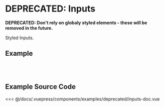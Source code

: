 # DEPRECATED: Inputs

**DEPRECATED: Don't rely on globaly styled elements - these will be removed in the future.**

Styled Inputs.

## Example

<br>
<Demo componentName="examples-deprecated-inputs-doc" />
<br>

## Example Source Code

<SourceCode>
<<< @/docs/.vuepress/components/examples/deprecated/inputs-doc.vue
</SourceCode>
